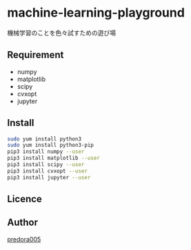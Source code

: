 # machine-learning-playground
機械学習のことを色々試すための遊び場

## Requirement
- numpy
- matplotlib
- scipy
- cvxopt
- jupyter

## Install
```bash
sudo yum install python3
sudo yum install python3-pip
pip3 install numpy --user
pip3 install matplotlib --user
pip3 install scipy --user
pip3 install cvxopt --user
pip3 install jupyter --user
```

## Licence


## Author

[predora005](https://github.com/predora005)
